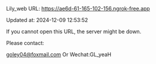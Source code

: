 Lily_web URL: https://ae6d-61-165-102-156.ngrok-free.app

Updated at: 2024-12-09 12:53:52

If you cannot open this URL, the server might be down.

Please contact: 

goley04@foxmail.com Or Wechat:GL_yeaH